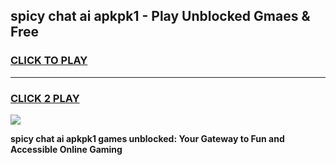 
## spicy chat ai apkpk1 - Play Unblocked Gmaes & Free
<h3>
<a href="https://premium.freeplayer.one?title=spicy_chat_ai_apkpk1&ref=19F">CLICK TO PLAY</a></h3>
<hr>

<h3>
<a href="https://premium.freeplayer.one?title=spicy_chat_ai_apkpk1&ref=19F">CLICK 2 PLAY</a>
  
</h3>

<a href="https://premium.freeplayer.one?title=spicy_chat_ai_apkpk1&ref=19F/"><img src="https://clearcache.store/games.png"></a>


**spicy chat ai apkpk1 games unblocked: Your Gateway to Fun and Accessible Online Gaming**
